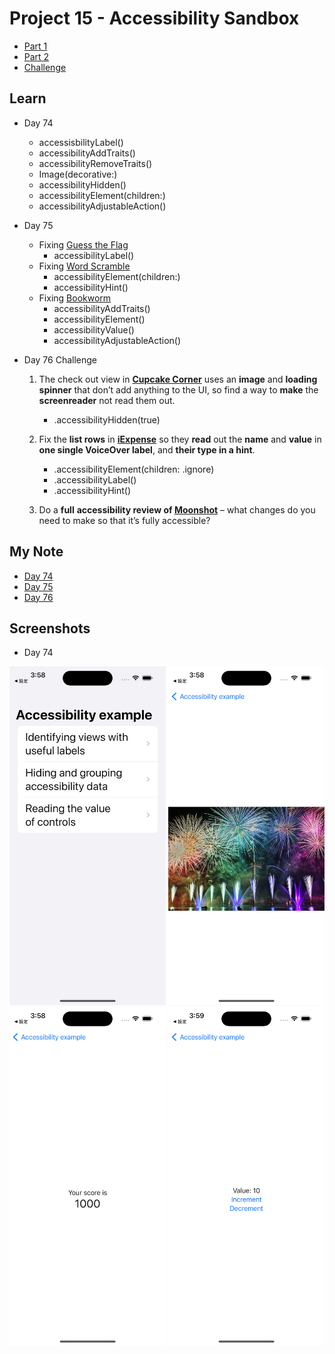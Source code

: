 # Project 15 - Accessibility Sandbox

- [Part 1](https://www.hackingwithswift.com/100/swiftui/74)
- [Part 2](https://www.hackingwithswift.com/100/swiftui/75)
- [Challenge](https://www.hackingwithswift.com/100/swiftui/76)

## **Learn**

- Day 74 
    - accessisbilityLabel()
    - accessibilityAddTraits()
    - accessibilityRemoveTraits()
    - Image(decorative:)
    - accessibilityHidden()
    - accessibilityElement(children:)
    - accessibilityAdjustableAction()
  
- Day 75
    - Fixing [Guess the Flag](https://github.com/seandev0601/100DaysOfSwiftUI/tree/main/03-Project02-GuessTheFlag)
        - accessibilityLabel()
    - Fixing [Word Scramble](https://github.com/seandev0601/100DaysOfSwiftUI/tree/main/07-Project05-WordScramble)
        - accessibilityElement(children:)
        - accessibilityHint()
    - Fixing [Bookworm](https://github.com/seandev0601/100DaysOfSwiftUI/tree/main/15-Project11-Bookworm)
        - accessibilityAddTraits()
        - accessibilityElement()
        - accessibilityValue()
        - accessibilityAdjustableAction()
  
  
- Day 76 Challenge
    1. The check out view in [**Cupcake Corner**](https://github.com/seandev0601/100DaysOfSwiftUI/tree/main/14-Project10-CupcakeCorner) uses an **image** and **loading spinner** that don’t add anything to the UI, so find a way to **make** the **screenreader** not read them out.
        - .accessibilityHidden(true)

    2. Fix the **list rows** in [**iExpense**](https://github.com/seandev0601/100DaysOfSwiftUI/tree/main/14-Project10-CupcakeCorner) so they **read** out the **name** and **value** in **one single VoiceOver label**, and **their type in a hint**.
        - .accessibilityElement(children: .ignore)
        - .accessibilityLabel()
        - .accessibilityHint()

    3. Do a **full** **accessibility review of [Moonshot](https://github.com/seandev0601/100DaysOfSwiftUI/tree/main/11-Project08-Moonshot)** – what changes do you need to make so that it’s fully accessible?
    
    
## **My Note**

- [Day 74](https://hsiangdev.notion.site/Day-74-Project-15-Part-1-AccessibilitySandbox-100DaysOfSwiftUI-1b01c316c93b4aa5ab7f9a69e9e82730?pvs=4)
- [Day 75](https://hsiangdev.notion.site/Day-75-Project-15-Part2-Accessibility-Sandbox-100DaysOfSwiftUI-946ba1a6cc42475b91259ac48e2bd452?pvs=4)
- [Day 76](https://hsiangdev.notion.site/Day-76-Project-15-Accessibility-Sandbox-Challenge-100DaysOfSwiftUI-a7c6db79538a48b2a62d4040169b8265?pvs=4)

## Screenshots

- Day 74

<div>
    <img src="Screenshots/day74-Accessibility-1.png" width="250">
    <img src="Screenshots/day74-Accessibility-2.png" width="250">
    <img src="Screenshots/day74-Accessibility-3.png" width="250">
    <img src="Screenshots/day74-Accessibility-4.png" width="250">
</div>

  
